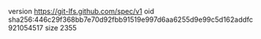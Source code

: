 version https://git-lfs.github.com/spec/v1
oid sha256:446c29f368bb7e70d92fbb91519e997d6aa6255d9e99c5d162addfc921054517
size 2355
